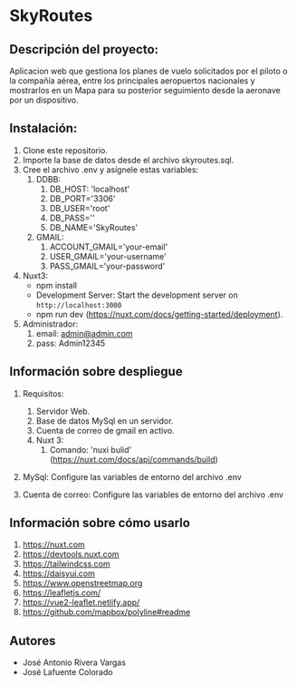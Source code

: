 # SkyRoutes
## Descripción del proyecto:
   
   Aplicacion web que gestiona los planes de vuelo solicitados por el piloto o la compañía aérea, entre los principales aeropuertos nacionales y mostrarlos en un Mapa para su posterior seguimiento desde la aeronave por un dispositivo.

## Instalación:
   1. Clone este repositorio.
   2. Importe la base de datos desde el archivo skyroutes.sql.
   3. Cree el archivo .env y asígnele estas variables:
      1. DDBB:
         1. DB_HOST: 'localhost'
         2. DB_PORT='3306'
         3. DB_USER='root'
         4. DB_PASS=''
         5. DB_NAME='SkyRoutes'
      2. GMAIL:
         1. ACCOUNT_GMAIL='your-email'
         2. USER_GMAIL='your-username'
         3. PASS_GMAIL='your-password'
   4. Nuxt3:
      * npm install
      * Development Server: Start the development server on `http://localhost:3000`
      * npm run dev (https://nuxt.com/docs/getting-started/deployment).
  5. Administrador:
     1. email: admin@admin.com
     2. pass: Admin12345
   
## Información sobre despliegue
   1. Requisitos:
      1. Servidor Web.
      2. Base de datos MySql en un servidor.
      3. Cuenta de correo de gmail en activo.
      4. Nuxt 3:
         1. Comando: 'nuxi bulid' (https://nuxt.com/docs/api/commands/build) 

   2. MySql: Configure las variables de entorno del archivo .env
   3. Cuenta de correo: Configure las variables de entorno del archivo .env
   

## Información sobre cómo usarlo
1. https://nuxt.com
2. https://devtools.nuxt.com
3. https://tailwindcss.com
4. https://daisyui.com
5. https://www.openstreetmap.org
6. https://leafletjs.com/
7. https://vue2-leaflet.netlify.app/
8. https://github.com/mapbox/polyline#readme
   
## Autores
 - José Antonio Rivera Vargas
 - José Lafuente Colorado




